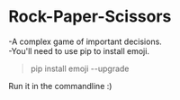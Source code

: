 
# Rock-Paper-Scissors

-A complex game of important decisions.  
-You'll need to use pip to install emoji.  

>pip install emoji --upgrade  

Run it in the commandline :)
